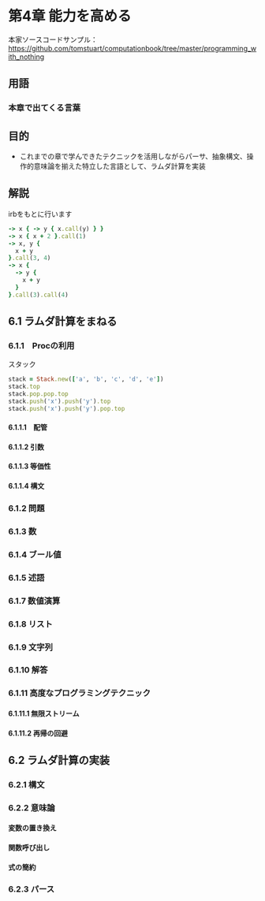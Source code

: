 # 第4章 能力を高める
本家ソースコードサンプル：https://github.com/tomstuart/computationbook/tree/master/programming_with_nothing

## 用語
### 本章で出てくる言葉

## 目的
* これまでの章で学んできたテクニックを活用しながらパーサ、抽象構文、操作的意味論を揃えた特立した言語として、ラムダ計算を実装

## 解説
irbをもとに行います

```ruby
-> x { -> y { x.call(y) } }
-> x { x + 2 }.call(1)
-> x, y {
  x + y
}.call(3, 4)
-> x {
  -> y {
    x + y
  }
}.call(3).call(4)
```


## 6.1 ラムダ計算をまねる

### 6.1.1　Procの利用
スタック
```ruby
stack = Stack.new(['a', 'b', 'c', 'd', 'e'])
stack.top
stack.pop.pop.top
stack.push('x').push('y').top
stack.push('x').push('y').pop.top
```

#### 6.1.1.1　配管


#### 6.1.1.2 引数

#### 6.1.1.3 等価性

#### 6.1.1.4 構文

### 6.1.2 問題

### 6.1.3 数

### 6.1.4 ブール値

### 6.1.5 述語

### 6.1.7 数値演算

### 6.1.8 リスト

### 6.1.9 文字列

### 6.1.10 解答

### 6.1.11 高度なプログラミングテクニック

#### 6.1.11.1 無限ストリーム

#### 6.1.11.2 再帰の回避

## 6.2 ラムダ計算の実装

### 6.2.1 構文

### 6.2.2 意味論

#### 変数の置き換え

#### 関数呼び出し

#### 式の簡約

### 6.2.3 パース
